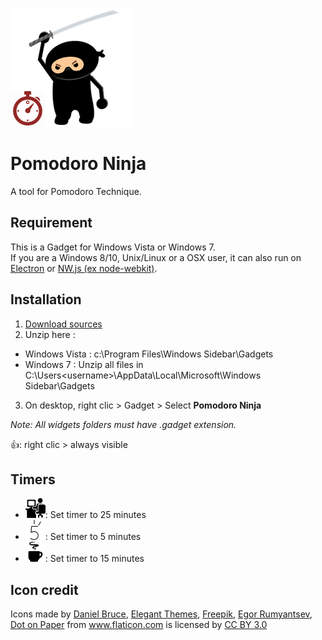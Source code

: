 ![logo](logo.png)

# Pomodoro Ninja

A tool for Pomodoro Technique.


## Requirement

This is a Gadget for Windows Vista or Windows 7.  
If you are a Windows 8/10, Unix/Linux or a OSX user, it can also run on [Electron](http://electron.atom.io/) or [NW.js (ex node-webkit)](http://nwjs.io/).

## Installation

1. [Download sources](https://github.com/maxpou/podoro-ninja.gadget/archive/master.zip)
2. Unzip here :
  * Windows Vista : c:\Program Files\Windows Sidebar\Gadgets
  * Windows 7 : Unzip all files in C:\Users\<username>\AppData\Local\Microsoft\Windows Sidebar\Gadgets
3. On desktop, right clic > Gadget > Select **Pomodoro Ninja**

*Note: All widgets folders must have .gadget extension.*

:+1:: right clic > always visible

## Timers

* ![Work](img/man337.png): Set timer to 25 minutes
* ![short break](img/clock279.png): Set timer to 5 minutes
* ![long break](img/tea24.png): Set timer to 15 minutes

## Icon credit

<div>Icons made by <a href="http://www.flaticon.com/authors/daniel-bruce" title="Daniel Bruce">Daniel Bruce</a>, <a href="http://www.flaticon.com/authors/elegant-themes" title="Elegant Themes">Elegant Themes</a>, <a href="http://www.freepik.com" title="Freepik">Freepik</a>, <a href="http://www.flaticon.com/authors/egor-rumyantsev" title="Egor Rumyantsev">Egor Rumyantsev</a>, <a href="http://www.flaticon.com/authors/dot-on-paper" title="Dot on Paper">Dot on Paper</a> from <a href="http://www.flaticon.com" title="Flaticon">www.flaticon.com</a>             is licensed by <a href="http://creativecommons.org/licenses/by/3.0/" title="Creative Commons BY 3.0">CC BY 3.0</a></div>
